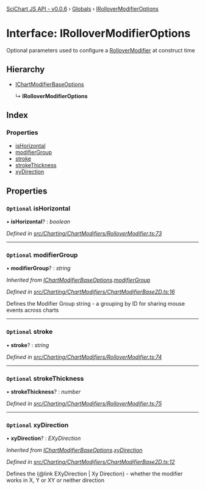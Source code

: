[SciChart JS API - v0.0.6](../README.md) › [Globals](../globals.md) › [IRolloverModifierOptions](irollovermodifieroptions.md)

# Interface: IRolloverModifierOptions

Optional parameters used to configure a [RolloverModifier](../classes/rollovermodifier.md) at construct time

## Hierarchy

* [IChartModifierBaseOptions](ichartmodifierbaseoptions.md)

  ↳ **IRolloverModifierOptions**

## Index

### Properties

* [isHorizontal](irollovermodifieroptions.md#optional-ishorizontal)
* [modifierGroup](irollovermodifieroptions.md#optional-modifiergroup)
* [stroke](irollovermodifieroptions.md#optional-stroke)
* [strokeThickness](irollovermodifieroptions.md#optional-strokethickness)
* [xyDirection](irollovermodifieroptions.md#optional-xydirection)

## Properties

### `Optional` isHorizontal

• **isHorizontal**? : *boolean*

*Defined in [src/Charting/ChartModifiers/RolloverModifier.ts:73](https://github.com/ABTSoftware/SciChart.Dev/blob/f6fba97af2/Web/src/SciChart/src/Charting/ChartModifiers/RolloverModifier.ts#L73)*

___

### `Optional` modifierGroup

• **modifierGroup**? : *string*

*Inherited from [IChartModifierBaseOptions](ichartmodifierbaseoptions.md).[modifierGroup](ichartmodifierbaseoptions.md#optional-modifiergroup)*

*Defined in [src/Charting/ChartModifiers/ChartModifierBase2D.ts:16](https://github.com/ABTSoftware/SciChart.Dev/blob/f6fba97af2/Web/src/SciChart/src/Charting/ChartModifiers/ChartModifierBase2D.ts#L16)*

Defines the Modifier Group string - a grouping by ID for sharing mouse events across charts

___

### `Optional` stroke

• **stroke**? : *string*

*Defined in [src/Charting/ChartModifiers/RolloverModifier.ts:74](https://github.com/ABTSoftware/SciChart.Dev/blob/f6fba97af2/Web/src/SciChart/src/Charting/ChartModifiers/RolloverModifier.ts#L74)*

___

### `Optional` strokeThickness

• **strokeThickness**? : *number*

*Defined in [src/Charting/ChartModifiers/RolloverModifier.ts:75](https://github.com/ABTSoftware/SciChart.Dev/blob/f6fba97af2/Web/src/SciChart/src/Charting/ChartModifiers/RolloverModifier.ts#L75)*

___

### `Optional` xyDirection

• **xyDirection**? : *EXyDirection*

*Inherited from [IChartModifierBaseOptions](ichartmodifierbaseoptions.md).[xyDirection](ichartmodifierbaseoptions.md#optional-xydirection)*

*Defined in [src/Charting/ChartModifiers/ChartModifierBase2D.ts:12](https://github.com/ABTSoftware/SciChart.Dev/blob/f6fba97af2/Web/src/SciChart/src/Charting/ChartModifiers/ChartModifierBase2D.ts#L12)*

Defines the {@link EXyDirection | Xy Direction} - whether the modifier works in X, Y or XY or neither direction
